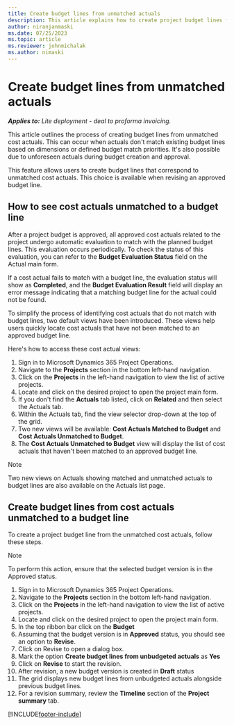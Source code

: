```yaml
---
title: Create budget lines from unmatched actuals
description: This article explains how to create project budget lines from cost actuals which could not be matched to an existing budget lines during revision. 
author: niranjanmaski
ms.date: 07/25/2023
ms.topic: article
ms.reviewer: johnmichalak
ms.author: nimaski
---
```


# Create budget lines from unmatched actuals

**_Applies to:_** _Lite deployment - deal to proforma invoicing._

This article outlines the process of creating budget lines from unmatched cost actuals. This can occur when actuals don't match existing budget lines based 
on dimensions or defined budget match priorities. It's also possible due to unforeseen actuals during budget creation and approval.

This feature allows users to create budget lines that correspond to unmatched cost actuals. 
This choice is available when revising an approved budget line.

## How to see cost actuals unmatched to a budget line

After a project budget is approved, all approved cost actuals related to the project undergo automatic evaluation to match with the planned budget lines. 
This evaluation occurs periodically. To check the status of this evaluation, you can refer to the **Budget Evaluation Status** field on the Actual main form.

If a cost actual fails to match with a budget line, the evaluation status will show as **Completed**, and the **Budget Evaluation Result** field will display an error message 
indicating that a matching budget line for the actual could not be found. 

To simplify the process of identifying cost actuals that do not match with budget lines, two default views have been introduced. These views help users quickly locate cost actuals 
that have not been matched to an approved budget line.

Here's how to access these cost actual views:

1. Sign in to Microsoft Dynamics 365 Project Operations.
1. Navigate to the **Projects** section in the bottom left-hand navigation.
1. Click on the **Projects** in the left-hand navigation to view the list of active projects.
1. Locate and click on the desired project to open the project main form.
1. If you don't find the **Actuals** tab listed, click on **Related** and then select the Actuals tab.
1. Within the Actuals tab, find the view selector drop-down at the top of the grid.
1. Two new views will be available: **Cost Actuals Matched to Budget** and **Cost Actuals Unmatched to Budget**.
1. The **Cost Actuals Unmatched to Budget** view will display the list of cost actuals that haven't been matched to an approved budget line.

> [!NOTE]
> Two new views on Actuals showing matched and unmatched actuals to budget lines are also available on the Actuals list page.
> 

## Create budget lines from cost actuals unmatched to a budget line

To create a project budget line from the unmatched cost actuals, follow these steps.

> [!NOTE]
> To perform this action, ensure that the selected budget version is in the Approved status.

1. Sign in to Microsoft Dynamics 365 Project Operations.
1. Navigate to the **Projects** section in the bottom left-hand navigation.
1. Click on the **Projects** in the left-hand navigation to view the list of active projects.
1. Locate and click on the desired project to open the project main form.
1. In the top ribbon bar click on the **Budget**
1. Assuming that the budget version is in **Approved** status, you should see an option to **Revise**.
1. Click on Revise to open a dialog box.
1. Mark the option **Create budget lines from unbudgeted actuals** as **Yes**
1. Click on **Revise** to start the revision.
1. After revision, a new budget version is created in **Draft** status
1. The grid displays new budget lines from unbudgeted actuals alongside previous budget lines.
1. For a revision summary, review the **Timeline** section of the **Project summary** tab.


[!INCLUDE[footer-include](../../includes/footer-banner.md)]
